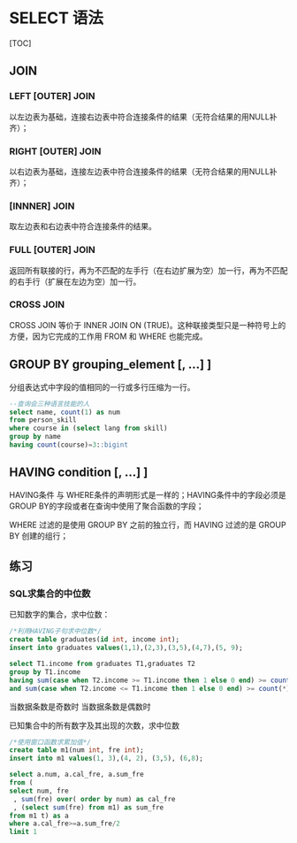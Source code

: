 # SELECT 语法

[TOC]

## JOIN

### LEFT  [OUTER]  JOIN 

以左边表为基础，连接右边表中符合连接条件的结果（无符合结果的用NULL补齐）；

### RIGHT  [OUTER]  JOIN

以右边表为基础，连接左边表中符合连接条件的结果（无符合结果的用NULL补齐）；

### [INNNER]  JOIN

取左边表和右边表中符合连接条件的结果。

### FULL  [OUTER]  JOIN

返回所有联接的行，再为不匹配的左手行（在右边扩展为空）加一行，再为不匹配的右手行（扩展在左边为空）加一行。

### CROSS JOIN

CROSS JOIN 等价于 INNER JOIN ON (TRUE)。这种联接类型只是一种符号上的方便，因为它完成的工作用 FROM 和 WHERE 也能完成。



## GROUP BY grouping_element [, ...] ]

分组表达式中字段的值相同的一行或多行压缩为一行。

```sql
--查询会三种语言技能的人
select name, count(1) as num
from person_skill 
where course in (select lang from skill)
group by name
having count(course)=3::bigint
```



## HAVING condition [, ...] ]

HAVING条件 与 WHERE条件的声明形式是一样的；HAVING条件中的字段必须是GROUP BY的字段或者在查询中使用了聚合函数的字段；

WHERE 过滤的是使用 GROUP BY 之前的独立行，而 HAVING 过滤的是  GROUP BY 创建的组行；



## 练习

### SQL求集合的中位数

已知数字的集合，求中位数：

```sql
/*利用HAVING子句求中位数*/
create table graduates(id int, income int);
insert into graduates values(1,1),(2,3),(3,5),(4,7),(5, 9);

select T1.income from graduates T1,graduates T2
group by T1.income
having sum(case when T2.income >= T1.income then 1 else 0 end) >= count(*)/2
and sum(case when T2.income <= T1.income then 1 else 0 end) >= count(*)/2
```

当数据条数是奇数时
当数据条数是偶数时

已知集合中的所有数字及其出现的次数，求中位数

```sql
/*使用窗口函数求累加值*/
create table m1(num int, fre int);
insert into m1 values(1, 3),(4, 2), (3,5), (6,8);

select a.num, a.cal_fre, a.sum_fre
from (
select num, fre
 , sum(fre) over( order by num) as cal_fre
 , (select sum(fre) from m1) as sum_fre
from m1 t) as a
where a.cal_fre>=a.sum_fre/2 
limit 1
```




